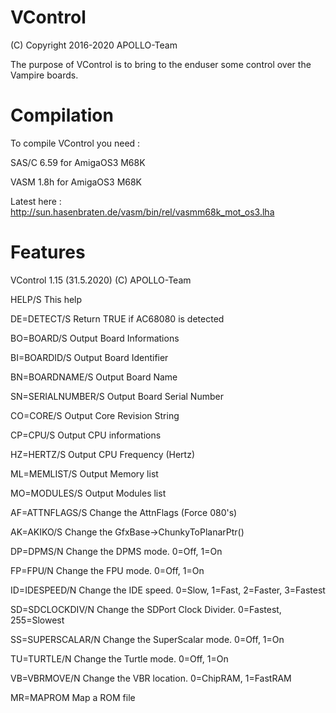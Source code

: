 # VControl

(C) Copyright 2016-2020 APOLLO-Team

The purpose of VControl is to bring to the enduser some control over the Vampire boards.

# Compilation

To compile VControl you need :

SAS/C 6.59 for AmigaOS3 M68K

VASM 1.8h for AmigaOS3 M68K

Latest here :
http://sun.hasenbraten.de/vasm/bin/rel/vasmm68k_mot_os3.lha

# Features

VControl 1.15 (31.5.2020) (C) APOLLO-Team

HELP/S            This help

DE=DETECT/S       Return TRUE if AC68080 is detected

BO=BOARD/S        Output Board Informations

BI=BOARDID/S      Output Board Identifier

BN=BOARDNAME/S    Output Board Name

SN=SERIALNUMBER/S Output Board Serial Number

CO=CORE/S         Output Core Revision String

CP=CPU/S          Output CPU informations

HZ=HERTZ/S        Output CPU Frequency (Hertz)

ML=MEMLIST/S      Output Memory list

MO=MODULES/S      Output Modules list

AF=ATTNFLAGS/S    Change the AttnFlags (Force 080's)

AK=AKIKO/S        Change the GfxBase->ChunkyToPlanarPtr()

DP=DPMS/N         Change the DPMS mode. 0=Off, 1=On

FP=FPU/N          Change the FPU mode. 0=Off, 1=On

ID=IDESPEED/N     Change the IDE speed. 0=Slow, 1=Fast, 2=Faster, 3=Fastest

SD=SDCLOCKDIV/N   Change the SDPort Clock Divider. 0=Fastest, 255=Slowest

SS=SUPERSCALAR/N  Change the SuperScalar mode. 0=Off, 1=On

TU=TURTLE/N       Change the Turtle mode. 0=Off, 1=On

VB=VBRMOVE/N      Change the VBR location. 0=ChipRAM, 1=FastRAM

MR=MAPROM         Map a ROM file
